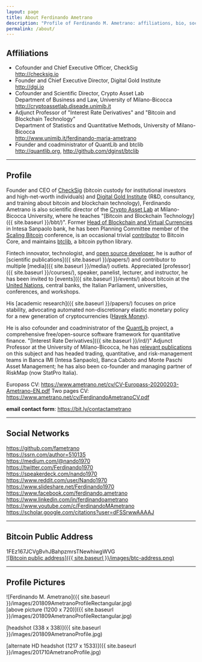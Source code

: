 ```yaml
---
layout: page
title: About Ferdinando Ametrano
description: "Profile of Ferdinando M. Ametrano: affiliations, bio, social networks, photos, public bitcoin address"
permalink: /about/
---
```


## Affiliations

* Cofounder and Chief Executive Officer, CheckSig  
  <http://checksig.io>
* Founder and Chief Executive Director, Digital Gold Institute  
  <http://dgi.io>
* Cofounder and Scientific Director, Crypto Asset Lab  
  Department of Business and Law, University of Milano-Bicocca  
  <http://cryptoassetlab.diseade.unimib.it>
* Adjunct Professor of "Interest Rate Derivatives" and "Bitcoin and Blockchain Technology"  
  Department of Statistics and Quantitative Methods, University of Milano-Bicocca  
  <http://www.unimib.it/ferdinando-maria-ametrano>
* Founder and coadministrator of QuantLib and btclib  
  <http://quantlib.org>, <http://github.com/dginst/btclib>

---

## Profile

Founder and CEO of [CheckSig](http://checksig.io)
(bitcoin custody for institutional investors
and high-net-worth individuals) and
[Digital Gold Institute](http://dgi.io)
(R&D, consultancy, and training about bitcoin and blockchain technology),
Ferdinando Ametrano is also scientific director of the
[Crypto Asset Lab](http://cryptoassetlab.diseade.unimib.it)
at Milano-Bicocca University, where he teaches
"[Bitcoin and Blockchain Technology]({{ site.baseurl }}/bbt/)".
Former [Head of Blockchain and Virtual Currencies](https://www.finextra.com/videoarticle/1241/blockchain-needs-a-native-digital-asset)
in Intesa Sanpaolo bank,
he has been Planning Committee member of the
[Scaling Bitcoin](https://scalingbitcoin.org/) conference,
is an occasional trivial
[contributor](https://github.com/bitcoin/bitcoin/pulls?q=is%3Apr+author%3Afametrano)
to Bitcoin Core,
and maintains [btclib](http://github.com/dginst/btclib), a bitcoin python library.

Fintech innovator, technologist, and
[open source developer](https://github.com/fametrano),
he is author of [scientific publications]({{ site.baseurl }}/papers/)
and contributor to multiple [media]({{ site.baseurl }}/media/) outlets.
Appreciated [professor]({{ site.baseurl }}/courses/), speaker, panelist,
lecturer, and instructor, he has been
invited to [events]({{ site.baseurl }}/events/)
about bitcoin at the
[United Nations](https://www.youtube.com/watch?v=VbwUwioZ9F0&t=330s&index=10&list=PLrVvuryXHYTezxoQBL7Lw3svQEVd2uTzZ),
central banks, the Italian Parliament, universities, conferences, and
workshops.

His [academic research]({{ site.baseurl }}/papers/)
focuses on price stability, advocating
automated non-discretionary elastic monetary policy for a new generation
of cryptocurrencies ([Hayek Money](https://ssrn.com/abstract=2425270)).

He is also cofounder and coadministrator of the
[QuantLib](https://www.quantlib.org) project,
a comprehensive free/open-source software framework for quantitative finance.
"[Interest Rate Derivatives]({{ site.baseurl }}/ird/)" Adjunct Professor at the
University of Milano-Bicocca, he has
[relevant publications](https://ssrn.com/author=510135) on this subject and
has headed trading, quantitative, and risk-management teams in Banca IMI
(Intesa Sanpaolo), Banca Caboto and Monte Paschi Asset Management; he has
also been co-founder and managing partner of RiskMap
(now StatPro Italia).

Europass CV: <https://www.ametrano.net/cv/CV-Europass-20200203-Ametrano-EN.pdf>
Two pages CV: <https://www.ametrano.net/cv/FerdinandoAmetranoCV.pdf>

**email contact form**: <https://bit.ly/contactametrano>

---

## Social Networks

<https://github.com/fametrano>  
<https://ssrn.com/author=510135>  
<https://medium.com/@nando1970>  
<https://twitter.com/Ferdinando1970>  
<https://speakerdeck.com/nando1970>  
<https://www.reddit.com/user/Nando1970>  
<https://www.slideshare.net/Ferdinando1970>  
<https://www.facebook.com/ferdinando.ametrano>  
<https://www.linkedin.com/in/ferdinandoametrano>  
<https://www.youtube.com/c/FerdinandoMAmetrano>  
<https://scholar.google.com/citations?user=dFSSrwwAAAAJ>

---

## Bitcoin Public Address

1FEz167JCVgBvhJBahpzmrsTNewhiwgWVG  
[![Bitcoin public address]({{ site.baseurl }}/images/btc-address.png)](bitcoin:1FEz167JCVgBvhJBahpzmrsTNewhiwgWVG)

---

## Profile Pictures

![Ferdinando M. Ametrano]({{ site.baseurl }}/images/201809AmetranoProfileRectangular.jpg)  
[above picture (1200 x 720)]({{ site.baseurl }}/images/201809AmetranoProfileRectangular.jpg)

[headshot (338 x 338)]({{ site.baseurl }}/images/201809AmetranoProfile.jpg)

[alternate HD headshot (1217 x 1533)]({{ site.baseurl }}/images/201710AmetranoProfile.jpg)
